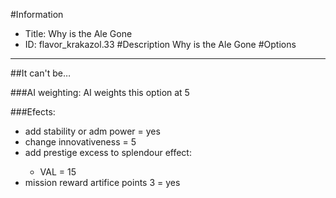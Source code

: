 #Information
 - Title: Why is the Ale Gone
 - ID: flavor_krakazol.33
#Description
Why is the Ale Gone
#Options

___
##It can't be…

###AI weighting:
AI weights this option at 5


###Efects:<ul><li>add stability or adm power = yes</li><li>change innovativeness = 5</li><li>add prestige excess to splendour effect:</li><ul><li>VAL = 15</li></ul><li>mission reward artifice points 3 = yes</li></ul>
